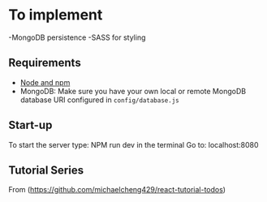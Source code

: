 # To implement
-MongoDB persistence
-SASS for styling

## Requirements
- [Node and npm](http://nodejs.org)
- MongoDB: Make sure you have your own local or remote MongoDB database URI configured in `config/database.js`

## Start-up
To start the server type: NPM run dev in the terminal
Go to: localhost:8080

## Tutorial Series
From (https://github.com/michaelcheng429/react-tutorial-todos)





